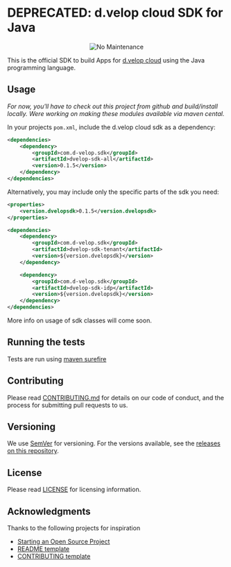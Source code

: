 # DEPRECATED: d.velop cloud SDK for Java

<div align=center>
<img alt="No Maintenance" src="https://img.shields.io/maintenance/no/2022?style=for-the-badge">
</div>

This is the official SDK to build Apps for [d.velop cloud](https://www.d-velop.de/cloud/) using
the Java programming language.

## Usage

*For now, you'll have to check out this project from github and build/install locally. Were working on making these modules available via maven cental.*

In your projects `pom.xml`, include the d.velop cloud sdk as a dependency:

```xml
<dependencies>
    <dependency>
        <groupId>com.d-velop.sdk</groupId>
        <artifactId>dvelop-sdk-all</artifactId>
        <version>0.1.5</version>
    </dependency>
</dependencies>
```

Alternatively, you may include only the specific parts of the sdk you need:

```xml
<properties>
    <version.dvelopsdk>0.1.5</version.dvelopsdk>
</properties>

<dependencies>
    <dependency>
        <groupId>com.d-velop.sdk</groupId>
        <artifactId>dvelop-sdk-tenant</artifactId>
        <version>${version.dvelopsdk}</version>
    </dependency>

    <dependency>
        <groupId>com.d-velop.sdk</groupId>
        <artifactId>dvelop-sdk-idp</artifactId>
        <version>${version.dvelopsdk}</version>
    </dependency>
</dependencies>
```

More info on usage of sdk classes will come soon.

## Running the tests

Tests are run using [maven surefire](https://maven.apache.org)

## Contributing

Please read [CONTRIBUTING.md](CONTRIBUTING.md) for details on our code of conduct,
and the process for submitting pull requests to us.

## Versioning

We use [SemVer](http://semver.org/) for versioning. For the versions available, see
the [releases on this repository](https://github.com/d-velop/dvelop-sdk-java/releases).

## License

Please read [LICENSE](LICENSE) for licensing information.

## Acknowledgments

Thanks to the following projects for inspiration

* [Starting an Open Source Project](https://opensource.guide/starting-a-project/)
* [README template](https://gist.github.com/PurpleBooth/109311bb0361f32d87a2)
* [CONTRIBUTING template](https://github.com/nayafia/contributing-template/blob/master/CONTRIBUTING-template.md)